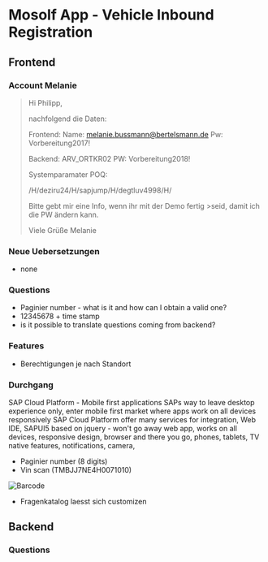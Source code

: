 # Mosolf App - Vehicle Inbound Registration

## Frontend

### Account Melanie

> Hi Philipp,
>
> nachfolgend die Daten:
>
> Frontend:
> Name: melanie.bussmann@bertelsmann.de
> Pw: Vorbereitung2017!
>
> Backend: ARV_ORTKR02
> PW: Vorbereitung2018!
>
> Systemparamater POQ:
>
> /H/deziru24/H/sapjump/H/degtluv4998/H/
>
> Bitte gebt mir eine Info, wenn ihr mit der Demo fertig >seid, damit ich die PW ändern kann.
>
> Viele Grüße
> Melanie

### Neue Uebersetzungen

- none

### Questions

- Paginier number - what is it and how can I obtain a valid one?
- 12345678 + time stamp
- is it possible to translate questions coming from backend?

### Features

- Berechtigungen je nach Standort

### Durchgang

SAP Cloud Platform - Mobile first applications
SAPs way to leave desktop experience only, enter mobile first market where apps work on all devices responsively
SAP Cloud Platform offer many services for integration, Web IDE,
SAPUI5 based on jquery - won't go away
web app, works on all devices, responsive design, browser and there you go, phones, tablets, TV
native features, notifications, camera,

- Paginier number (8 digits)
- Vin scan (TMBJJ7NE4H0071010)

![Barcode](http://res.cloudinary.com/jdrechsler/image/upload/v1528394019/2018-06-07_13_51_32-Free_Online_Barcode_Generator__Code-128.jpg)

- Fragenkatalog laesst sich customizen

## Backend

### Questions
